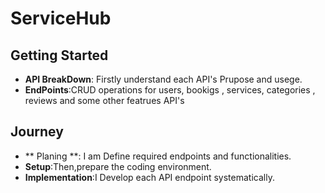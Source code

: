 # **ServiceHub**

## Getting Started
- **API BreakDown**: Firstly understand each API's Prupose and usege.
- **EndPoints**:CRUD operations for users, bookigs , services, categories , reviews and some other featrues API's

## Journey
- ** Planing **: I am Define required endpoints and functionalities.
- **Setup**:Then,prepare the coding environment.
- **Implementation**:I Develop each API endpoint systematically.
